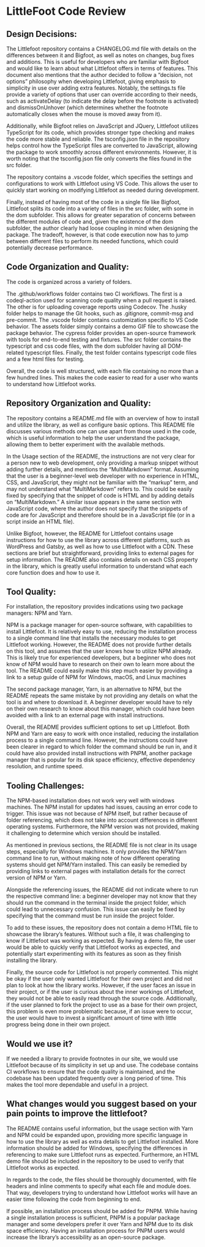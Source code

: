 # LittleFoot Code Review

## Design Decisions:

The Littlefoot repository contains a CHANGELOG.md file with details on the differences between it and Bigfoot, as well as notes on changes, bug fixes and additions. This is useful for developers who are familiar with Bigfoot and would like to learn about what Littlefoot offers in terms of features. This document also mentions that the author decided to follow a “decision, not options” philosophy when developing Littlefoot, giving emphasis to simplicity in use over adding extra features. Notably, the settings.ts file provide a variety of options that user can override according to their needs, such as activateDelay (to indicate the delay before the footnote is activated) and dismissOnUnhover (which determines whether the footnote automatically closes when the mouse is moved away from it).

Additionally, while Bigfoot relies on JavaScript and JQuery, Littlefoot utilizes TypeScript for its code, which provides stronger type checking and makes the code more stable and reliable. The tsconfig.json file in the repository helps control how the TypeScript files are converted to JavaScript, allowing the package to work smoothly across different environments. However, it is worth noting that the tsconfig.json file only converts the files found in the src folder.

The repository contains a .vscode folder, which specifies the settings and configurations to work with Littlefoot using VS Code. This allows the user to quickly start working on modifying Littlefoot as needed during development.

Finally, instead of having most of the code in a single file like Bigfoot, Littlefoot splits its code into a variety of files in the src folder, with some in the dom subfolder. This allows for greater separation of concerns between the different modules of code and, given the existence of the dom subfolder, the author clearly had loose coupling in mind when designing the package. The tradeoff, however, is that code execution now has to jump between different files to perform its needed functions, which could potentially decrease performance.

## Code Organization and Quality:

The code is organized across a variety of folders.

The .github/workflows folder contains two CI workflows. The first is a codeql-action used for scanning code quality when a pull request is raised. The other is for uploading coverage reports using Codecov. The .husky folder helps to manage the Git hooks, such as .gitignore, commit-msg and pre-commit. The .vscode folder contains customization specific to VS Code behavior. The assets folder simply contains a demo GIF file to showcase the package behavior. The cypress folder provides an open-source framework with tools for end-to-end testing and fixtures. The src folder contains the typescript and css code files, with the dom subfolder having all DOM-related typescript files. Finally, the test folder contains typescript code files and a few html files for testing.

Overall, the code is well structured, with each file containing no more than a few hundred lines. This makes the code easier to read for a user who wants to understand how Littlefoot works.


## Repository Organization and Quality:

The repository contains a README.md file with an overview of how to install and utilize the library, as well as configure basic options. This README file discusses various methods one can use apart from those used in the code, which is useful information to help the user understand the package, allowing them to better experiment with the available methods.

In the Usage section of the README, the instructions are not very clear for a person new to web development, only providing a markup snippet without adding further details, and mentions the “MultiMarkdown” format. Assuming that the user is a beginner-level web developer with no experience in HTML, CSS, and JavaScript, they might not be familiar with the “markup” term, and may not understand what “MultiMarkdown” refers to. This could be easily fixed by specifying that the snippet of code is HTML and by adding details on “MultiMarkdown.” A similar issue appears in the same section with JavaScript code, where the author does not specify that the snippets of code are for JavaScript and therefore should be in a JavaScript file (or in a script inside an HTML file).

Unlike Bigfoot, however, the README for Littlefoot contains usage instructions for how to use the library across different platforms, such as WordPress and Gatsby, as well as how to use Littlefoot with a CDN. These sections are brief but straightforward, providing links to external pages for setup information. The README also contains details on each CSS property in the library, which is greatly useful information to understand what each core function does and how to use it.

## Tool Quality:

For installation, the repository provides indications using two package managers: NPM and Yarn.

NPM is a package manager for open-source software, with capabilities to install Littlefoot. It is relatively easy to use, reducing the installation process to a single command line that installs the necessary modules to get Littlefoot working. However, the README does not provide further details on this tool, and assumes that the user knows how to utilize NPM already. This is likely true for experienced developers, but a beginner who does not know of NPM would have to research on their own to learn more about the tool. The README could easily make this step much easier by providing a link to a setup guide of NPM for Windows, macOS, and Linux machines

The second package manager, Yarn, is an alternative to NPM, but the README repeats the same mistake by not providing any details on what the tool is and where to download it. A beginner developer would have to rely on their own research to know about this manager, which could have been avoided with a link to an external page with install instructions.

Overall, the README provides sufficient options to set up Littlefoot. Both NPM and Yarn are easy to work with once installed, reducing the installation process to a single command line. However, the instructions could have been clearer in regard to which folder the command should be run in, and it could have also provided install instructions with PNPM, another package manager that is popular for its disk space efficiency, effective dependency resolution, and runtime speed.


## Tooling Challenges:

The NPM-based installation does not work very well with windows machines. The NPM install for updates had issues, causing an error code to trigger. This issue was not because of NPM itself, but rather because of folder referencing, which does not take into account differences in different operating systems. Furthermore, the NPM version was not provided, making it challenging to determine which version should be installed. 

As mentioned in previous sections, the README file is not clear in its usage steps, especially for Windows machines. It only provides the NPM/Yarn command line to run, without making note of how different operating systems should get NPM/Yarn installed. This can easily be remedied by providing links to external pages with installation details for the correct version of NPM or Yarn.

Alongside the referencing issues, the README did not indicate where to run the respective command line: a beginner developer may not know that they should run the command in the terminal inside the project folder, which could lead to unnecessary confusion. This issue can easily be fixed by specifying that the command must be run inside the project folder.

To add to these issues, the repository does not contain a demo HTML file to showcase the library’s features. Without such a file, it was challenging to know if Littlefoot was working as expected. By having a demo file, the user would be able to quickly verify that Littlefoot works as expected, and potentially start experimenting with its features as soon as they finish installing the library.

Finally, the source code for Littlefoot is not properly commented. This might be okay if the user only wanted Littlefoot for their own project and did not plan to look at how the library works. However, if the user faces an issue in their project, or if the user is curious about the inner workings of Littlefoot, they would not be able to easily read through the source code. Additionally, if the user planned to fork the project to use as a base for their own project, this problem is even more problematic because, if an issue were to occur, the user would have to invest a significant amount of time with little progress being done in their own project.

## Would we use it?

If we needed a library to provide footnotes in our site, we would use Littlefoot because of its simplicity in set up and use. The codebase contains CI workflows to ensure that the code quality is maintained, and the codebase has been updated frequently over a long period of time. This makes the tool more dependable and useful in a project.

## What changes would you suggest based on your pain points to improve the littlefoot?

The README contains useful information, but the usage section with Yarn and NPM could be expanded upon, providing more specific language in how to use the library as well as extra details to get Littlefoot installed. More information should be added for Windows, specifying the differences in referencing to make sure Littlefoot runs as expected. Furthermore, an HTML demo file should be included in the repository to be used to verify that Littlefoot works as expected.

In regards to the code, the files should be thoroughly documented, with file headers and inline comments to specify what each file and module does. That way, developers trying to understand how Littlefoot works will have an easier time following the code from beginning to end.

If possible, an installation process should be added for PNPM. While having a single installation process is sufficient, PNPM is a popular package manager and some developers prefer it over Yarn and NPM due to its disk space efficiency. Having an installation process for PNPM users would increase the library’s accessibility as an open-source package.

